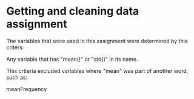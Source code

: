 Getting and cleaning data assignment
=================

The variables that were used in this assignment were determined by this criters:

  Any variable that has "mean()" or "std()" in its name.

This crtieria excluded variables where "mean" was part of another word, such as:

  meanFrequency

